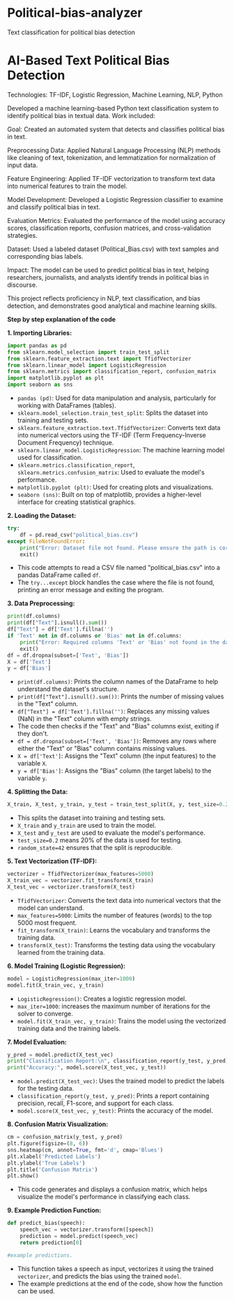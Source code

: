 # Political-bias-analyzer
Text classification for political bias detection

# AI-Based Text Political Bias Detection
Technologies: TF-IDF, Logistic Regression, Machine Learning, NLP, Python

Developed a machine learning-based Python text classification system to identify political bias in textual data. Work included:

Goal: Created an automated system that detects and classifies political bias in text.

Preprocessing Data: Applied Natural Language Processing (NLP) methods like cleaning of text, tokenization, and lemmatization for normalization of input data.

Feature Engineering: Applied TF-IDF vectorization to transform text data into numerical features to train the model.

Model Development: Developed a Logistic Regression classifier to examine and classify political bias in text.

Evaluation Metrics: Evaluated the performance of the model using accuracy scores, classification reports, confusion matrices, and cross-validation strategies.

Dataset: Used a labeled dataset (Political_Bias.csv) with text samples and corresponding bias labels.

Impact: The model can be used to predict political bias in text, helping researchers, journalists, and analysts identify trends in political bias in discourse.

This project reflects proficiency in NLP, text classification, and bias detection, and demonstrates good analytical and machine learning skills.



**Step by step explanation of the code**

**1. Importing Libraries:**

```python
import pandas as pd
from sklearn.model_selection import train_test_split
from sklearn.feature_extraction.text import TfidfVectorizer
from sklearn.linear_model import LogisticRegression
from sklearn.metrics import classification_report, confusion_matrix
import matplotlib.pyplot as plt
import seaborn as sns
```

* `pandas (pd)`: Used for data manipulation and analysis, particularly for working with DataFrames (tables).
* `sklearn.model_selection.train_test_split`: Splits the dataset into training and testing sets.
* `sklearn.feature_extraction.text.TfidfVectorizer`: Converts text data into numerical vectors using the TF-IDF (Term Frequency-Inverse Document Frequency) technique.
* `sklearn.linear_model.LogisticRegression`: The machine learning model used for classification.
* `sklearn.metrics.classification_report`, `sklearn.metrics.confusion_matrix`: Used to evaluate the model's performance.
* `matplotlib.pyplot (plt)`: Used for creating plots and visualizations.
* `seaborn (sns)`: Built on top of matplotlib, provides a higher-level interface for creating statistical graphics.

**2. Loading the Dataset:**

```python
try:
    df = pd.read_csv("political_bias.csv")
except FileNotFoundError:
    print("Error: Dataset file not found. Please ensure the path is correct.")
    exit()
```

* This code attempts to read a CSV file named "political\_bias.csv" into a pandas DataFrame called `df`.
* The `try...except` block handles the case where the file is not found, printing an error message and exiting the program.

**3. Data Preprocessing:**

```python
print(df.columns)
print(df["Text"].isnull().sum())
df["Text"] = df['Text'].fillna('')
if 'Text' not in df.columns or 'Bias' not in df.columns:
    print("Error: Required columns 'Text' or 'Bias' not found in the dataset.")
    exit()
df = df.dropna(subset=['Text', 'Bias'])
X = df['Text']
y = df['Bias']
```

* `print(df.columns)`: Prints the column names of the DataFrame to help understand the dataset's structure.
* `print(df["Text"].isnull().sum())`: Prints the number of missing values in the "Text" column.
* `df["Text"] = df['Text'].fillna('')`: Replaces any missing values (NaN) in the "Text" column with empty strings.
* The code then checks if the "Text" and "Bias" columns exist, exiting if they don't.
* `df = df.dropna(subset=['Text', 'Bias'])`: Removes any rows where either the "Text" or "Bias" column contains missing values.
* `X = df['Text']`: Assigns the "Text" column (the input features) to the variable `X`.
* `y = df['Bias']`: Assigns the "Bias" column (the target labels) to the variable `y`.

**4. Splitting the Data:**

```python
X_train, X_test, y_train, y_test = train_test_split(X, y, test_size=0.2, random_state=42)
```

* This splits the dataset into training and testing sets.
* `X_train` and `y_train` are used to train the model.
* `X_test` and `y_test` are used to evaluate the model's performance.
* `test_size=0.2` means 20% of the data is used for testing.
* `random_state=42` ensures that the split is reproducible.

**5. Text Vectorization (TF-IDF):**

```python
vectorizer = TfidfVectorizer(max_features=5000)
X_train_vec = vectorizer.fit_transform(X_train)
X_test_vec = vectorizer.transform(X_test)
```

* `TfidfVectorizer`: Converts the text data into numerical vectors that the model can understand.
* `max_features=5000`: Limits the number of features (words) to the top 5000 most frequent.
* `fit_transform(X_train)`: Learns the vocabulary and transforms the training data.
* `transform(X_test)`: Transforms the testing data using the vocabulary learned from the training data.

**6. Model Training (Logistic Regression):**

```python
model = LogisticRegression(max_iter=1000)
model.fit(X_train_vec, y_train)
```

* `LogisticRegression()`: Creates a logistic regression model.
* `max_iter=1000`: increases the maximum number of iterations for the solver to converge.
* `model.fit(X_train_vec, y_train)`: Trains the model using the vectorized training data and the training labels.

**7. Model Evaluation:**

```python
y_pred = model.predict(X_test_vec)
print("Classification Report:\n", classification_report(y_test, y_pred))
print("Accuracy:", model.score(X_test_vec, y_test))
```

* `model.predict(X_test_vec)`: Uses the trained model to predict the labels for the testing data.
* `classification_report(y_test, y_pred)`: Prints a report containing precision, recall, F1-score, and support for each class.
* `model.score(X_test_vec, y_test)`: Prints the accuracy of the model.

**8. Confusion Matrix Visualization:**

```python
cm = confusion_matrix(y_test, y_pred)
plt.figure(figsize=(8, 6))
sns.heatmap(cm, annot=True, fmt='d', cmap='Blues')
plt.xlabel('Predicted Labels')
plt.ylabel('True Labels')
plt.title('Confusion Matrix')
plt.show()
```

* This code generates and displays a confusion matrix, which helps visualize the model's performance in classifying each class.

**9. Example Prediction Function:**

```python
def predict_bias(speech):
    speech_vec = vectorizer.transform([speech])
    prediction = model.predict(speech_vec)
    return prediction[0]

#example predictions.
```

* This function takes a speech as input, vectorizes it using the trained `vectorizer`, and predicts the bias using the trained `model`.
* The example predictions at the end of the code, show how the function can be used.
